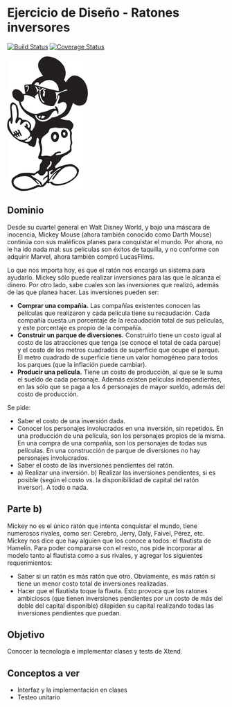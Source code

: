 
# Ejercicio de Diseño - Ratones inversores

[![Build Status](https://travis-ci.org/uqbar-project/eg-ratones-xtend.svg?branch=master)](https://travis-ci.org/uqbar-project/eg-ratones-xtend)  [![Coverage Status](https://coveralls.io/repos/github/uqbar-project/eg-ratones-xtend/badge.svg?branch=master)](https://coveralls.io/github/uqbar-project/eg-ratones-xtend?branch=master)

![image](images/mickey.jpg) 

## Dominio
Desde su cuartel general en Walt Disney World, y bajo una máscara de inocencia, Mickey Mouse (ahora también conocido como Darth Mouse) continúa con sus maléficos planes para conquistar el mundo. Por ahora, no le ha ido nada mal: sus películas son éxitos de taquilla, y no conforme con adquirir Marvel, ahora también compró LucasFilms. 

Lo que nos importa hoy, es que el ratón nos encargó un sistema para ayudarlo. Mickey sólo puede realizar inversiones para las que le alcanza el dinero. Por otro lado, sabe cuales son las inversiones que realizó, además de las que planea hacer. Las inversiones pueden ser:

* **Comprar una compañía.** Las compañías existentes conocen las películas que realizaron y cada película tiene su recaudación. Cada compañía cuesta un porcentaje de la recaudación total de sus películas, y este porcentaje es propio de la compañía.
* **Construir un parque de diversiones.** Construirlo tiene un costo igual al costo de las atracciones que tenga (se conoce el total de cada parque) y el costo de los metros cuadrados de superficie que ocupe el parque. El metro cuadrado de superficie tiene un valor homogéneo para todos los parques (que la inflación puede cambiar).
* **Producir una película.** Tiene un costo de producción, al que se le suma el sueldo de cada personaje. Además existen películas independientes, en las sólo que se paga a los 4 personajes de mayor sueldo, además del costo de producción. 

Se pide:
* Saber el costo de una inversión dada.
* Conocer los personajes involucrados en una inversión, sin repetidos. En una producción de una película, son los personajes propios de la misma. En una compra de una compañía, son los personajes de todas sus películas. En una construcción de parque de diversiones no hay personajes involucrados.
* Saber el costo de las inversiones pendientes del ratón.
* a) Realizar una inversión. b) Realizar las inversiones pendientes, si es posible (según el costo vs. la disponibilidad de capital del ratón inversor). A todo o nada. 

## Parte b) 

Mickey no es el único ratón que intenta conquistar el mundo, tiene numerosos rivales, como ser: Cerebro, Jerry, Daly, Faivel, Pérez, etc. Mickey nos dice que hay alguien que los conoce a todos: el flautista de Hamelín. Para poder compararse con el resto, nos pide incorporar al modelo tanto al flautista como a sus rivales, y agregar los siguientes requerimientos:
* Saber si un ratón es más ratón que otro. Obviamente, es más ratón si tiene un menor costo total de inversiones realizadas.
* Hacer que el flautista toque la flauta. Esto provoca que los ratones ambiciosos (que tienen inversiones pendientes por un costo de más del doble del capital disponible) dilapiden su capital realizando todas las inversiones pendientes que puedan.


## Objetivo

Conocer la tecnología e implementar clases y tests de Xtend.

## Conceptos a ver

* Interfaz y la implementación en clases
* Testeo unitario

